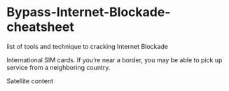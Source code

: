 # Bypass-Internet-Blockade-cheatsheet
list of tools and technique to cracking Internet Blockade


International SIM cards. If you’re near a border, you may be able to pick up service from a neighboring country.

Satellite content
